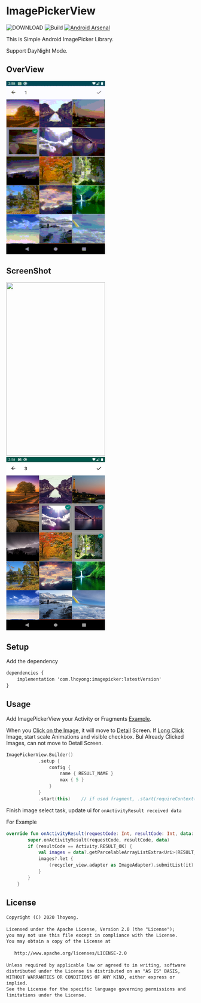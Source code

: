 # ImagePickerView

![DOWNLOAD](https://img.shields.io/bintray/v/lhoyong/maven/com.lhoyong:imagepicker)
![Build](https://github.com/lhoyong/ImagePicker/workflows/Build/badge.svg)
[![Android Arsenal](https://img.shields.io/badge/Android%20Arsenal-ImagePickerView-brightgreen.svg?style=flat)](https://android-arsenal.com/details/1/7976)


This is Simple Android ImagePicker Library.

Support DayNight Mode.



## OverView

<img src="https://github.com/lhoyong/ImagePicker/blob/master/art/anim.gif" width = "264" height = "464"/>



## ScreenShot

<img src="https://github.com/lhoyong/ImagePicker/blob/master/art/3.png?raw=true" width = "264" height = "464"/><img src="https://github.com/lhoyong/ImagePicker/blob/master/art/4.png?raw=true" width = "264" height = "464"/>

## Setup

Add the dependency

~~~~xml
dependencies {
    implementation 'com.lhoyong:imagepicker:latestVersion'
}
~~~~



## Usage

Add ImagePickerView your Activity or Fragments  [Example](https://github.com/lhoyong/ImagePicker/blob/master/sample/src/main/java/com/lhoyong/imagepicker/MainActivity.kt).

When you [Click on the Image](https://github.com/lhoyong/ImagePicker/blob/master/imagepicker/src/main/java/com/lhoyong/imagepicker/adapter/GalleryAdapter.kt#L49), it will move to [Detail](https://github.com/lhoyong/ImagePicker/blob/master/imagepicker/src/main/java/com/lhoyong/imagepicker/ui/Detail.kt) Screen.
If [Long Click](https://github.com/lhoyong/ImagePicker/blob/master/imagepicker/src/main/java/com/lhoyong/imagepicker/adapter/GalleryAdapter.kt#L57) Image, start scale Animations and visible checkbox. Bul Already Clicked Images, can not move to Detail Screen.

~~~~kotlin
ImagePickerView.Builder()
            .setup {
                config {
                    name { RESULT_NAME }
                    max { 5 }
                }
            }
            .start(this)	// if used fragment, .start(requireContext())
~~~~



Finish image select task, update ui for `onActivityResult received data` 

For Example
~~~~kotlin
override fun onActivityResult(requestCode: Int, resultCode: Int, data: Intent?) {
        super.onActivityResult(requestCode, resultCode, data)
        if (resultCode == Activity.RESULT_OK) {
            val images = data?.getParcelableArrayListExtra<Uri>(RESULT_NAME)
            images?.let {
                (recycler_view.adapter as ImageAdapter).submitList(it)
            }
        }
    }
~~~~



## License

	Copyright (C) 2020 lhoyong.
	
	Licensed under the Apache License, Version 2.0 (the "License");
	you may not use this file except in compliance with the License.
	You may obtain a copy of the License at
	
	   http://www.apache.org/licenses/LICENSE-2.0
	
	Unless required by applicable law or agreed to in writing, software
	distributed under the License is distributed on an "AS IS" BASIS,
	WITHOUT WARRANTIES OR CONDITIONS OF ANY KIND, either express or implied.
	See the License for the specific language governing permissions and
	limitations under the License.
